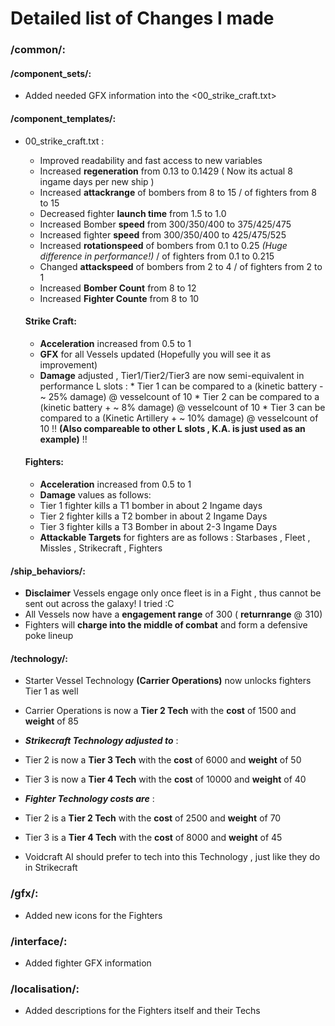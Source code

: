 # Detailed list of Changes I made

### /common/: 

#### /component_sets/: 
  * Added needed GFX information into the <00_strike_craft.txt>

#### /component_templates/:
  * 00_strike_craft.txt :
    * Improved readability and fast access to new variables
    * Increased **regeneration** from 0.13 to 0.1429 ( Now its actual 8 ingame days per new ship )
    * Increased **attackrange** of bombers from 8 to 15 / of fighters from 8 to 15
    * Decreased fighter **launch time** from 1.5 to 1.0
    * Increased Bomber **speed** from 300/350/400 to 375/425/475
    * Increased fighter **speed** from 300/350/400 to 425/475/525
    * Increased **rotationspeed** of bombers from 0.1 to 0.25 _(Huge difference in performance!)_ / of fighters from 0.1 to 0.215
    * Changed **attackspeed** of bombers from 2 to 4 / of fighters from 2 to 1
    * Increased **Bomber Count** from 8 to 12
    * Increased **Fighter Counte** from 8 to 10
    
    #### Strike Craft:
       * **Acceleration** increased from 0.5 to 1
       * **GFX** for all Vessels updated (Hopefully you will see it as improvement)
       * **Damage** adjusted , Tier1/Tier2/Tier3 are now semi-equivalent in performance L slots :
        * Tier 1 can be compared to a (kinetic battery - ~ 25% damage) @ vesselcount of 10
        * Tier 2 can be compared to a (kinetic battery + ~ 8% damage) @ vesselcount of 10
        * Tier 3 can be compared to a (Kinetic Artillery + ~ 10% damage) @ vesselcount of 10
        !! **(Also compareable to other L slots , K.A. is just used as an example)** !!
    
    #### Fighters:
      * **Acceleration** increased from 0.5 to 1
      * **Damage** values as follows:
       * Tier 1 fighter kills a T1 bomber in about 2 Ingame days
       * Tier 2 fighter kills a T2 bomber in about 2 Ingame Days
       * Tier 3 fighter kills a T3 Bomber in about 2-3 Ingame Days
      * **Attackable Targets** for fighters are as follows : Starbases , Fleet , Missles , Strikecraft , Fighters

#### /ship_behaviors/:
 * **Disclaimer** Vessels engage only once fleet is in a Fight , thus cannot be sent out across the galaxy! I tried :C
 * All Vessels now have a **engagement range** of 300 ( __returnrange__ @ 310)
 * Fighters will **charge into the middle of combat** and form a defensive poke lineup

#### /technology/:
 * Starter Vessel Technology __(Carrier Operations)__ now unlocks fighters Tier 1 as well
 * Carrier Operations is now a __Tier 2 Tech__ with the **cost** of 1500 and **weight** of 85
 
 * **_Strikecraft Technology adjusted to_** : 
  * Tier 2 is now a __Tier 3 Tech__ with the **cost** of 6000 and **weight** of 50
  * Tier 3 is now a __Tier 4 Tech__ with the **cost** of 10000 and **weight** of 40
 
 * **_Fighter Technology costs are_** :
  * Tier 2 is a __Tier 2 Tech__ with the **cost** of 2500 and **weight** of 70
  * Tier 3 is a __Tier 4 Tech__ with the **cost** of 8000 and **weight** of 45
  * Voidcraft AI should prefer to tech into this Technology , just like they do in Strikecraft
  
### /gfx/:
 * Added new icons for the Fighters
 
### /interface/:
 * Added fighter GFX information
 
### /localisation/:
 * Added descriptions for the Fighters itself and their Techs
       
